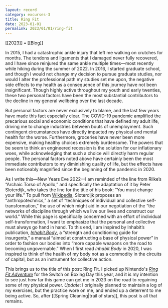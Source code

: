 ```yaml
---
layout: record
category: excurses-3
title: Ring Fit
date: 2023-01-01
permalink: 2023/01/01/ring-fit
---
```


[[2023]] • [[Blog]]

In 2015, I had a catastrophic ankle injury that left me walking on crutches for months. The tendons and ligaments that I damaged never fully recovered, and I have since reinjured the same ankle multiple times—most recently while hiking during the summer of 2022. In 2016, I started graduate school, and though I would not change my decision to pursue graduate studies, nor would I alter the professional path my studies set me upon, the negative side effects to my health as a consequence of this journey have not been insignificant. Though highly active throughout my youth and early twenties, these two personal factors have been the most substantial contributors to the decline in my general wellbeing over the last decade.

But personal factors are never exclusively to blame, and the last few years have made this fact especially clear. The COVID-19 pandemic amplified the precarious social and economic conditions that have defined my adult life, driving me to change industries between bouts of unemployment. Such contingent circumstances have directly impacted my physical and mental health for the worse. Furthermore, groceries have never been more expensive, making healthy choices extremely burdensome. The powers that be seem to think an engineered recession is the solution for our inflationary woes, while acknowledging that such a choice will directly harm regular people. The personal factors noted above have certainly been the most immediate contributors to my diminishing quality of life, but the effects have been noticeably magnified since the beginning of the pandemic in 2020.

As I write this—New Years Eve 2022—I am reminded of the line from Rilke’s “Archaic Torso of Apollo,” and specifically the adaptation of it by Peter Sloterdijk, who takes the line for the title of his book: “You must change your life.” To pull from [Wikipedia](https://en.wikipedia.org/wiki/You_Must_Change_Your_Life), Sloterdijk proposes an “anthropotechnics,” a set of “techniques of individual and collective self-transformation,” the use of which might aid in our negotiation of the “the networks of discipline through which we live our lives and construct our world.” While this page is specifically concerned with an effort of individual self-transformation, I want to emphasize that the personal and collective must always go hand in hand. To this end, I am inspired by Inhabit’s publication, [*Inhabit.Body*](https://territories.substack.com/p/inhabitbody), a “strength and conditioning guide for insurgents,” a manual “aimed at constructing a base of physical power” in order to fashion our bodies into “more capable weapons on the road to becoming ungovernable.” When I first read <em>Inhabit.Body</em> in 2020, I was inspired to think of the health of my body not as a commodity in the circuits of capital, but as an instrument for collective action.

This brings us to the title of this post: Ring Fit. I picked up Nintendo's [*Ring Fit Adventure*](https://ringfitadventure.nintendo.com/) for the Switch on Boxing Day this year, and it is my intention to see just how far this game can get me in 2023 on the road to regaining some of my physical power. *Update*: I originally planned to maintain a log of my exercises, but the practice wore on me, and ended up a deterrent to me being active. So, after [[Spring Cleaning|trail of stars]], this post is all that remains.

